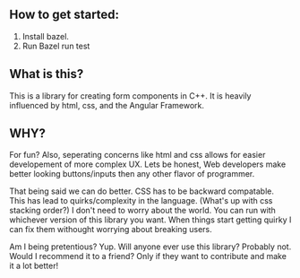 ## How to get started:
1. Install bazel.
2. Run Bazel run test

## What is this?
This is a library for creating form components in C++. It is heavily influenced by html, css, and the Angular Framework.

## WHY?
For fun? Also, seperating concerns like html and css allows for easier developement of more complex UX. Lets be honest, Web developers make better looking buttons/inputs then any other flavor of programmer. 

That being said we can do better. CSS has to be backward compatable. This has lead to quirks/complexity in the language. (What's up with css stacking order?) I don't need to worry about the world. You can run with whichever version of this library you want. When things start getting quirky I can fix them withought worrying about breaking users.

Am I being pretentious? Yup. Will anyone ever use this library? Probably not. Would I recommend it to a friend? Only if they want to contribute and make it a lot better!